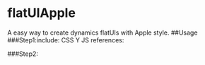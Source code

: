# flatUIApple
A easy way to create dynamics flatUIs with Apple style.
##Usage
###Step1:include: CSS Y JS references:

###Step2:


